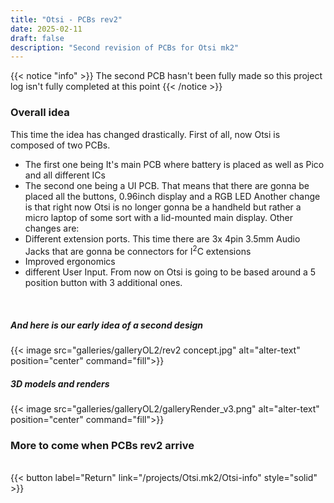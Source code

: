```yaml
---
title: "Otsi - PCBs rev2"
date: 2025-02-11
draft: false
description: "Second revision of PCBs for Otsi mk2"
---
```


{{< notice "info" >}}
The second PCB hasn't been fully made so this project log isn't fully completed at this point
{{< /notice >}}  

### Overall idea
This time the idea has changed drastically. First of all, now Otsi is composed of two PCBs.
- The first one being It's main PCB where battery is placed as well as Pico and all different ICs
- The second one being a UI PCB. That means that there are gonna be placed all the buttons, 0.96inch display and a RGB LED
Another change is that right now Otsi is no longer gonna be a handheld but rather a micro laptop of some sort with a lid-mounted main display. Other changes are:
- Different extension ports. This time there are 3x 4pin 3.5mm Audio Jacks that are gonna be connectors for I<sup>2</sup>C extensions
- Improved ergonomics
- different User Input. From now on Otsi is going to be based around a 5 position button with 3 additional ones.     
</br>       

##### And here is our early idea of a second design
{{< image src="galleries/galleryOL2/rev2 concept.jpg" alt="alter-text" position="center" command="fill">}}
</br>

##### 3D models and renders
{{< image src="galleries/galleryOL2/galleryRender_v3.png" alt="alter-text" position="center" command="fill">}}

### More to come when PCBs rev2 arrive

<br/>
{{< button label="Return" link="/projects/Otsi.mk2/Otsi-info" style="solid" >}}